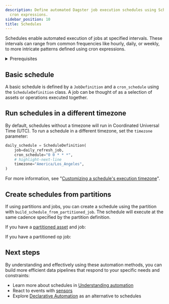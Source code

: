 ```yaml
---
description: Define automated Dagster job execution schedules using ScheduleDefinition and
  cron expressions.
sidebar_position: 10
title: Schedules
---
```


Schedules enable automated execution of jobs at specified intervals. These intervals can range from common frequencies like hourly, daily, or weekly, to more intricate patterns defined using cron expressions.

<details>
  <summary>Prerequisites</summary>

To follow the steps in this guide, you'll need:

- Familiarity with [assets](/guides/build/assets/)
- Familiarity with [jobs](/guides/build/jobs/)

</details>

## Basic schedule

A basic schedule is defined by a `JobDefinition` and a `cron_schedule` using the `ScheduleDefinition` class. A job can be thought of as a selection of assets or operations executed together.

<CodeExample path="docs_snippets/docs_snippets/guides/automation/simple-schedule-example.py" language="python" />

## Run schedules in a different timezone

By default, schedules without a timezone will run in Coordinated Universal Time (UTC). To run a schedule in a different timezone, set the `timezone` parameter:

```python
daily_schedule = ScheduleDefinition(
    job=daily_refresh_job,
    cron_schedule="0 0 * * *",
    # highlight-next-line
    timezone="America/Los_Angeles",
)
```

For more information, see "[Customizing a schedule's execution timezone](/guides/automate/schedules/customizing-execution-timezone)".

## Create schedules from partitions

If using partitions and jobs, you can create a schedule using the partition with `build_schedule_from_partitioned_job`. The schedule will execute at the same cadence specified by the partition definition.

<Tabs>
<TabItem value="assets" label="Assets">

If you have a [partitioned asset](/guides/build/partitions-and-backfills) and job:

<CodeExample path="docs_snippets/docs_snippets/guides/automation/schedule-with-partition.py" language="python" />

</TabItem>
<TabItem value="ops" label="Ops">

If you have a partitioned op job:

<CodeExample path="docs_snippets/docs_snippets/guides/automation/schedule-with-partition-ops.py" language="python" />

</TabItem>
</Tabs>

## Next steps

By understanding and effectively using these automation methods, you can build more efficient data pipelines that respond to your specific needs and constraints:

- Learn more about schedules in [Understanding automation](/guides/automate)
- React to events with [sensors](/guides/automate/sensors)
- Explore [Declarative Automation](/guides/automate/declarative-automation) as an alternative to schedules
